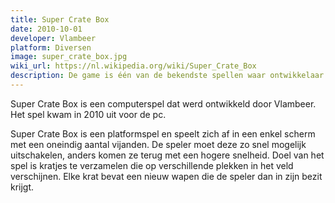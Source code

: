 ```yaml
---
title: Super Crate Box
date: 2010-10-01
developer: Vlambeer
platform: Diversen
image: super_crate_box.jpg
wiki_url: https://nl.wikipedia.org/wiki/Super_Crate_Box
description: De game is één van de bekendste spellen waar ontwikkelaar Vlambeer groot mee is geworden.
---
```


Super Crate Box is een computerspel dat werd ontwikkeld door Vlambeer. Het spel kwam in 2010 uit voor de pc.

Super Crate Box is een platformspel en speelt zich af in een enkel scherm met een oneindig aantal vijanden. De speler moet deze zo snel mogelijk uitschakelen, anders komen ze terug met een hogere snelheid. Doel van het spel is kratjes te verzamelen die op verschillende plekken in het veld verschijnen. Elke krat bevat een nieuw wapen die de speler dan in zijn bezit krijgt.